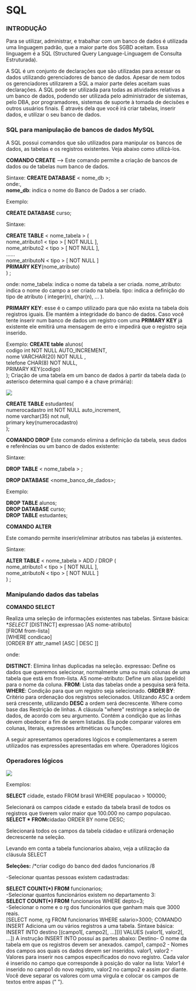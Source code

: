# SQL

### INTRODUÇÃO

Para se utilizar, administrar, e trabalhar com um banco de
dados é utilizada uma linguagem padrão, que a maior parte dos
SGBD aceitam. Essa linguagem é a SQL (Structured Query
Language-Linguagem de Consulta Estruturada).

A SQL é um conjunto de declarações que são utilizadas para
acessar os dados utilizando gerenciadores de banco de dados.
Apesar de nem todos os gerenciadores utilizarem a SQL a maior
parte deles aceitam suas declarações.
A SQL pode ser utilizada para todas as atividades relativas a
um banco de dados, podendo ser utilizada pelo administrador de
sistemas, pelo DBA, por programadores, sistemas de suporte à
tomada de decisões e outros usuários finais.
É através dela que você irá criar tabelas, inserir dados, e utilizar
o seu banco de dados.


### SQL para manipulação de bancos de dados MySQL

A SQL possui comandos que são utilizados para manipular os
bancos de dados, as tabelas e os registros existentes. Veja abaixo
como utilizá-los.

**COMANDO CREATE** --> Este comando permite a criação de bancos de dados ou de
tabelas num banco de dados.

Sintaxe:
**CREATE DATABASE** < nome_db >; <br>
onde:,<br>
**nome_db**: indica o nome do Banco de Dados a ser criado.

Exemplo:

**CREATE DATABASE** curso;

Sintaxe:

**CREATE TABLE** < nome_tabela > (<br>
nome_atributo1 < tipo > [ NOT NULL ],<br>
nome_atributo2 < tipo > [ NOT NULL ],<br>
 ......<br>
nome_atributoN < tipo > [ NOT NULL ]<br>
**PRIMARY KEY**(nome_atributo)<br>
) ;

onde:
nome_tabela: indica o nome da tabela a ser criada.
nome_atributo: indica o nome do campo a ser criado na tabela.
tipo: indica a definição do tipo de atributo ( integer(n), char(n),
... ).

**PRIMARY KEY**: esse é o campo utilizado para que não exista
na tabela dois registros iguais. Ele mantém a integridade do banco
de dados. Caso você tente inserir num banco de dados um registro
com uma **PRIMARY KEY** já existente ele emitirá uma mensagem
de erro e impedirá que o registro seja inserido.

Exemplo:
**CREATE table** alunos(<br>
codigo int NOT NULL AUTO_INCREMENT,<br>
nome VARCHAR(20) NOT NULL ,<br>
telefone CHAR(8) NOT NULL,<br>
PRIMARY KEY(codigo)<br>
);
Criação de uma tabela em um banco de dados à partir da
tabela dada (o asterísco determina qual campo é a chave primária):

![](https://i.imgur.com/aOc0xXK.png)

**CREATE TABLE** estudantes(<br>
numerocadastro int NOT NULL auto_increment,<br>
nome varchar(35) not null,<br>
primary key(numerocadastro)<br>
);

**COMANDO DROP**
Este comando elimina a definição da tabela, seus dados e
referências ou um banco de dados existente:

Sintaxe:

**DROP TABLE** < nome_tabela > ;<br>

**DROP DATABASE** <nome_banco_de_dados>;

Exemplo:

**DROP TABLE** alunos; <br>
**DROP DATABASE** curso;<br>
**DROP TABLE** estudantes;

**COMANDO ALTER**

Este comando permite inserir/eliminar atributos nas tabelas já
existentes.

Sintaxe:

**ALTER TABLE** < nome_tabela > ADD / DROP (<br>
nome_atributo1 < tipo > [ NOT NULL ],<br>
nome_atributoN < tipo > [ NOT NULL ]<br>
) ;

### Manipulando dados das tabelas

**COMANDO SELECT**

Realiza uma seleção de informações existentes nas tabelas.
Sintaxe básica:
**SELECT*  [DISTINCT] expressao [AS nome-atributo]<br>
[FROM from-lista]<br>
[WHERE condicao]<br>
[ORDER BY attr_name1 [ASC | DESC ]]<br>

onde:

**DISTINCT**: Elimina linhas duplicadas na seleção.
expressao: Define os dados que queremos selecionar,
normalmente uma ou mais colunas de uma tabela que está em
from-lista.
AS nome-atributo: Define um alias (apelido) para o nome da
coluna.
**FROM**: Lista das tabelas onde a pesquisa será feita.
**WHERE**: Condição para que um registro seja selecionado.
**ORDER BY**: Critério para ordenação dos registros
selecionados. Utilizando ASC a ordem será crescente, utilizando
**DESC** a ordem será decrescente.
Where como base das Restrição de linhas.
A cláusula "where" restringe a seleção de dados, de acordo
com seu argumento. Contém a condição que as linhas devem
obedecer a fim de serem listadas.
Ela pode comparar valores em colunas, literais, expressões
aritméticas ou funções.

A seguir apresentamos operadores lógicos e complementares
a serem utilizados nas expressões apresentadas em where.
Operadores lógicos


### Operadores lógicos

 ![](https://i.imgur.com/eIsD2VT.png)

Exemplos:

**SELECT** cidade, estado FROM brasil WHERE populacao >
100000;

Selecionará os campos cidade e estado da tabela brasil de
todos os registros que tiverem valor maior que 100.000 no campo
populacao.
**SELECT * FROM**cidadao ORDER BY nome DESC;

Selecionará todos os campos da tabela cidadao e utilizará
ordenação decrescente na seleção.

Levando em conta a tabela funcionarios abaixo, veja a
utilização da cláusula SELECT<br>


**Seleções:**  /*criar codigo do banco ded dados funcionarios /8

-Selecionar quantas pessoas existem cadastradas:

**SELECT COUNT(*) FROM** funcionarios;<br>
-Selecionar quantos funcionários existem no departamento 3:<br>
**SELECT COUNT(*) FROM** funcionarios WHERE depto=3;<br>
-Selecionar o nome e o rg dos funcionários que ganham mais
que 3000 reais.<br>
[SELECT nome, rg FROM funcionarios WHERE
salario>3000;
COMANDO INSERT
Adiciona um ou vários registros a uma tabela.
Sintaxe básica:
INSERT INTO destino [(campo1[, campo2[, ...]])]
VALUES (valor1[, valor2[, ...])
A instrução INSERT INTO possuí as partes abaixo:
Destino- O nome da tabela em que os registros devem ser
anexados.
campo1, campo2 - Nomes dos campos aos quais os dados
devem ser inseridos.
valor1, valor2 - Valores para inserir nos campos específicados
do novo registro. Cada valor é inserido no campo que corresponde
à posição do valor na lista: Valor1 é inserido no campo1 do novo
registro, valor2 no campo2 e assim por diante. Você deve separar
os valores com uma vírgula e colocar os campos de textos entre
aspas (" ").
